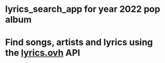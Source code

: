# lyrics_search_app for year 2022 pop album
# Find songs, artists and lyrics using the [lyrics.ovh](https://lyrics.ovh) API
